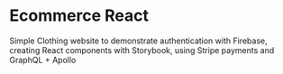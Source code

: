 # Ecommerce React  

Simple Clothing website to demonstrate authentication with Firebase, creating React components with Storybook, using Stripe payments and GraphQL + Apollo


